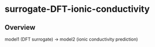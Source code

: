 # surrogate-DFT-ionic-conductivity

## Overview
model1 (DFT surrogate) -> model2 (ionic conductivity prediction)

